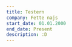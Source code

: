 ```yaml
---
title: Testern
company: Fette najs
start_date: 01.01.2000
end_date: Present
description: :D
---
```

